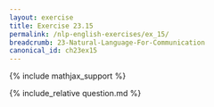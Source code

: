 ```yaml
---
layout: exercise
title: Exercise 23.15
permalink: /nlp-english-exercises/ex_15/
breadcrumb: 23-Natural-Language-For-Communication
canonical_id: ch23ex15
---
```


{% include mathjax_support %}
<div id="hiddden">{% include_relative question.md %}</div>